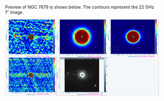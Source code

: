 Preview of NGC 7679 is shown below. The contours represent the 22 GHz 1" image. 

![NGC7679.png](NGC7679.png "NGC7679")

